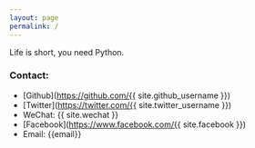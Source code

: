 ```yaml
---
layout: page
permalink: /
---
```

Life is short, you need Python.
### Contact:
* [Github](https://github.com/{{ site.github_username }})
* [Twitter](https://twitter.com/{{ site.twitter_username }})
* WeChat: {{ site.wechat }}
* [Facebook](https://www.facebook.com/{{ site.facebook }})
* Email: {{email}}